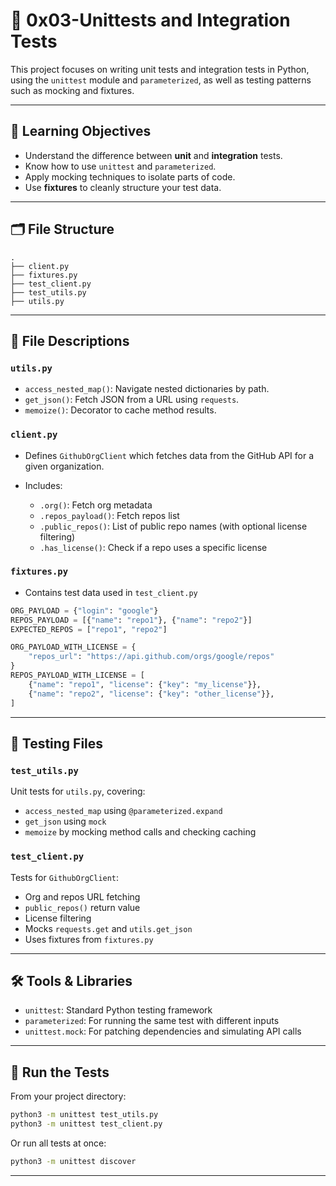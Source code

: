 # 📁 0x03-Unittests and Integration Tests

This project focuses on writing unit tests and integration tests in Python, using the `unittest` module and `parameterized`, as well as testing patterns such as mocking and fixtures.

---

## 📌 Learning Objectives

* Understand the difference between **unit** and **integration** tests.
* Know how to use `unittest` and `parameterized`.
* Apply mocking techniques to isolate parts of code.
* Use **fixtures** to cleanly structure your test data.

---

## 🗂️ File Structure

```
.
├── client.py
├── fixtures.py
├── test_client.py
├── test_utils.py
├── utils.py
```

---

## 📄 File Descriptions

### `utils.py`

* `access_nested_map()`: Navigate nested dictionaries by path.
* `get_json()`: Fetch JSON from a URL using `requests`.
* `memoize()`: Decorator to cache method results.

### `client.py`

* Defines `GithubOrgClient` which fetches data from the GitHub API for a given organization.
* Includes:

  * `.org()`: Fetch org metadata
  * `.repos_payload()`: Fetch repos list
  * `.public_repos()`: List of public repo names (with optional license filtering)
  * `.has_license()`: Check if a repo uses a specific license  

### `fixtures.py`

* Contains test data used in `test_client.py`

```python
ORG_PAYLOAD = {"login": "google"}
REPOS_PAYLOAD = [{"name": "repo1"}, {"name": "repo2"}]
EXPECTED_REPOS = ["repo1", "repo2"]

ORG_PAYLOAD_WITH_LICENSE = {
    "repos_url": "https://api.github.com/orgs/google/repos"
}
REPOS_PAYLOAD_WITH_LICENSE = [
    {"name": "repo1", "license": {"key": "my_license"}},
    {"name": "repo2", "license": {"key": "other_license"}},
]
```

---

## 🧪 Testing Files

### `test_utils.py`

Unit tests for `utils.py`, covering:

* `access_nested_map` using `@parameterized.expand`
* `get_json` using `mock`
* `memoize` by mocking method calls and checking caching

### `test_client.py`

Tests for `GithubOrgClient`:

* Org and repos URL fetching
* `public_repos()` return value
* License filtering
* Mocks `requests.get` and `utils.get_json`
* Uses fixtures from `fixtures.py`

---

## 🛠️ Tools & Libraries

* `unittest`: Standard Python testing framework
* `parameterized`: For running the same test with different inputs
* `unittest.mock`: For patching dependencies and simulating API calls

---

## 🚀 Run the Tests

From your project directory:

```bash
python3 -m unittest test_utils.py
python3 -m unittest test_client.py
```

Or run all tests at once:

```bash
python3 -m unittest discover
```

---
